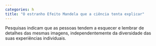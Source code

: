```yaml
---
categories: h
title: "O estranho Efeito Mandela que a ciência tenta explicar"
---
```

Pesquisas indicam que as pessoas tendem a esquecer e lembrar de detalhes das mesmas imagens, independentemente da diversidade das suas experiências individuais.